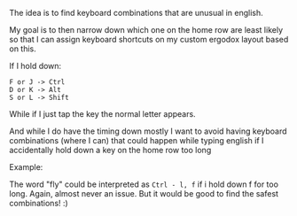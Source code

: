 The idea is to find keyboard combinations that are unusual in english.

My goal is to then narrow down which one on the home row are least likely so that I can assign keyboard shortcuts on my custom ergodox layout based on this.

If I hold down:

    F or J -> Ctrl
    D or K -> Alt
    S or L -> Shift

While if I just tap the key the normal letter appears.

And while I do have the timing down mostly I want to avoid having keyboard combinations (where I can) that could happen while typing english if I accidentally hold down a key on the home row too long

Example:

The word "fly" could be interpreted as 
`Ctrl - l, f` if i hold down f for too long. Again, almost never an issue. But it would be good to find the safest combinations! :)
